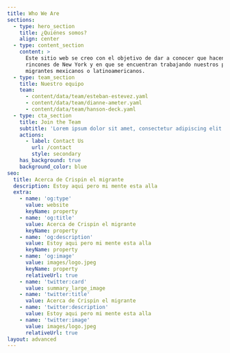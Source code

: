 ```yaml
---
title: Who We Are
sections:
  - type: hero_section
    title: ¿Quiénes somos?
    align: center
  - type: content_section
    content: >
      Este sitio web se creo con el objetivo de dar a conocer que hacen, en que
      rincones de New York y en que se encuentran trabajando nuestros paisanos
      migrantes mexicanos o latinoamericanos.
  - type: team_section
    title: Nuestro equipo
    team:
      - content/data/team/esteban-estevez.yaml
      - content/data/team/dianne-ameter.yaml
      - content/data/team/hanson-deck.yaml
  - type: cta_section
    title: Join the Team
    subtitle: 'Lorem ipsum dolor sit amet, consectetur adipiscing elit.'
    actions:
      - label: Contact Us
        url: /contact
        style: secondary
    has_background: true
    background_color: blue
seo:
  title: Acerca de Crispin el migrante
  description: Estoy aqui pero mi mente esta alla
  extra:
    - name: 'og:type'
      value: website
      keyName: property
    - name: 'og:title'
      value: Acerca de Crispin el migrante
      keyName: property
    - name: 'og:description'
      value: Estoy aqui pero mi mente esta alla
      keyName: property
    - name: 'og:image'
      value: images/logo.jpeg
      keyName: property
      relativeUrl: true
    - name: 'twitter:card'
      value: summary_large_image
    - name: 'twitter:title'
      value: Acerca de Crispin el migrante
    - name: 'twitter:description'
      value: Estoy aqui pero mi mente esta alla
    - name: 'twitter:image'
      value: images/logo.jpeg
      relativeUrl: true
layout: advanced
---
```

